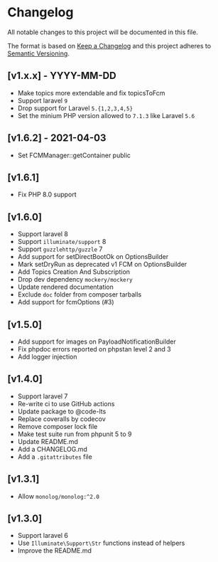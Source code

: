 # Changelog

All notable changes to this project will be documented in this file.

The format is based on [Keep a Changelog](http://keepachangelog.com/en/1.0.0/)
and this project adheres to [Semantic Versioning](http://semver.org/spec/v2.0.0.html).

## [v1.x.x] - YYYY-MM-DD

- Make topics more extendable and fix topicsToFcm
- Support laravel `9`
- Drop support for Laravel `5.{1,2,3,4,5}`
- Set the minium PHP version allowed to `7.1.3` like Laravel `5.6`

## [v1.6.2] - 2021-04-03

- Set FCMManager::getContainer public

## [v1.6.1]

- Fix PHP 8.0 support

## [v1.6.0]

- Support laravel 8
- Support `illuminate/support` 8
- Support `guzzlehttp/guzzle` 7
- Add support for setDirectBootOk on OptionsBuilder
- Mark setDryRun as deprecated v1 FCM on OptionsBuilder
- Add Topics Creation And Subscription
- Drop dev dependency `mockery/mockery`
- Update rendered documentation
- Exclude `doc` folder from composer tarballs
- Add support for fcmOptions (#3)

## [v1.5.0]

- Add support for images on PayloadNotificationBuilder
- Fix phpdoc errors reported on phpstan level 2 and 3
- Add logger injection

## [v1.4.0]

- Support laravel 7
- Re-write ci to use GitHub actions
- Update package to @code-lts
- Replace coveralls by codecov
- Remove composer lock file
- Make test suite run from phpunit 5 to 9
- Update README.md
- Add a CHANGELOG.md
- Add a `.gitattributes` file

## [v1.3.1]

- Allow `monolog/monolog:^2.0`

## [v1.3.0]

- Support laravel 6
- Use `Illuminate\Support\Str` functions instead of helpers
- Improve the README.md
